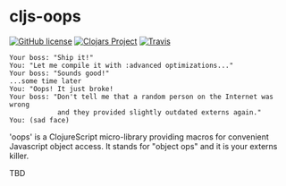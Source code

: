 # cljs-oops

[![GitHub license](https://img.shields.io/github/license/binaryage/cljs-oops.svg)](license.txt) 
[![Clojars Project](https://img.shields.io/clojars/v/binaryage/oops.svg)](https://clojars.org/binaryage/oops) 
[![Travis](https://img.shields.io/travis/binaryage/cljs-oops.svg)](https://travis-ci.org/binaryage/cljs-oops) 

```
Your boss: "Ship it!"
You: "Let me compile it with :advanced optimizations..."
Your boss: "Sounds good!"
...some time later
You: "Oops! It just broke! 
Your boss: "Don't tell me that a random person on the Internet was wrong 
            and they provided slightly outdated externs again."
You: (sad face)
```

'oops' is a ClojureScript micro-library providing macros for convenient Javascript object access. It stands for "object ops" and it is your externs killer.

TBD
